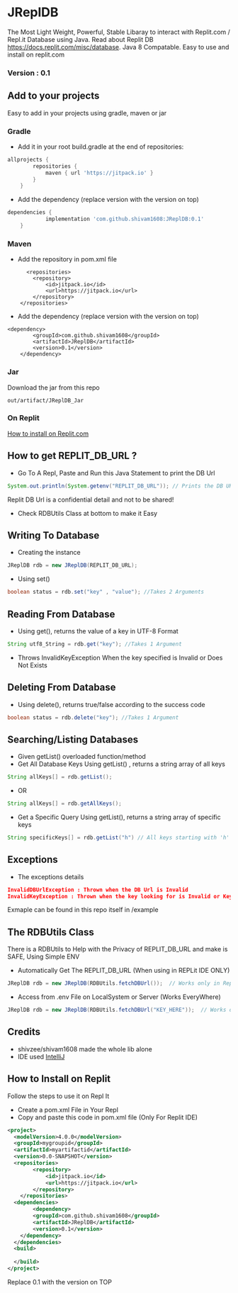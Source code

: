 # JReplDB
The Most Light Weight, Powerful, Stable Libaray to interact with Replit.com / Repl.it Database using Java. Read about Replit DB https://docs.replit.com/misc/database. Java 8 Compatable. Easy to use and install on replit.com

### Version : 0.1

## Add to your projects
Easy to add in your projects using gradle, maven or jar

### Gradle
- Add it in your root build.gradle at the end of repositories:
```gradle
allprojects {
		repositories {
			maven { url 'https://jitpack.io' }
		}
	}
```
- Add the dependency (replace version with the version on top)
```gradle
dependencies {
	        implementation 'com.github.shivam1608:JReplDB:0.1'
	}
```

### Maven
- Add the repository in pom.xml file
```maven
      <repositories>
		<repository>
		    <id>jitpack.io</id>
		    <url>https://jitpack.io</url>
		</repository>
	</repositories>
```
- Add the dependency (replace version with the version on top)
```maven 
<dependency>
	    <groupId>com.github.shivam1608</groupId>
	    <artifactId>JReplDB</artifactId>
	    <version>0.1</version>
	</dependency>

```

### Jar 
Download the jar from this repo 
```
out/artifact/JReplDB_Jar
```

### On Replit
[How to install on Replit.com](#how-to-install-on-replit)

## How to get REPLIT_DB_URL ? 
- Go To A Repl, Paste and Run this Java Statement to print the DB Url
``` java
System.out.println(System.getenv("REPLIT_DB_URL")); // Prints the DB URL
```
Replit DB Url is a confidential detail and not to be shared! 
- Check RDBUtils Class at bottom to make it Easy

## Writing To Database
- Creating the instance
``` java
JReplDB rdb = new JReplDB(REPLIT_DB_URL); 
```
- Using set()
``` java
boolean status = rdb.set("key" , "value"); //Takes 2 Arguments
```
## Reading From Database
- Using get(), returns the value of a key in UTF-8 Format
``` java
String utf8_String = rdb.get("key"); //Takes 1 Argument
```
- Throws InvalidKeyException When the key specified is Invalid or Does Not Exists

## Deleting From Database
- Using delete(), returns true/false according to the success code
``` java
boolean status = rdb.delete("key"); //Takes 1 Argument
```
## Searching/Listing Databases
- Given getList() overloaded function/method
- Get All Database Keys Using getList() , returns a string array of all keys
``` java
String allKeys[] = rdb.getList();
```
- OR
 
``` java
String allKeys[] = rdb.getAllKeys();
```
- Get a Specific Query Using getList(), returns a string array of specific keys
``` java
String specificKeys[] = rdb.getList("h") // All keys starting with 'h' will be returned
```

## Exceptions
- The exceptions details
``` json
InvalidDBUrlException : Thrown when the DB Url is Invalid
InvalidKeyException : Thrown when the key looking for is Invalid or Key is Not Found
```
Exmaple can be found in this repo itself in /example

## The RDBUtils Class 
There is a RDBUtils to Help with the Privacy of REPLIT_DB_URL and make is SAFE, Using Simple ENV
- Automatically Get The REPLIT_DB_URL (When using in REPLit IDE ONLY)
``` java
JReplDB rdb = new JReplDB(RDBUtils.fetchDBUrl());  // Works only in Replit IDE
```
- Access from .env File on LocalSystem or Server (Works EveryWhere)
``` java
JReplDB rdb = new JReplDB(RDBUtils.fetchDBUrl("KEY_HERE"));  // Works on any IDE (REQUIRED KEY_HERE) i.e the key for the DB Url saved in .env
```

## Credits
- shivzee/shivam1608 made the whole lib alone
- IDE used [IntelliJ](https://www.jetbrains.com/idea/)

## How to Install on Replit
Follow the steps to use it on Repl It 
- Create a pom.xml File in Your Repl
- Copy and paste this code in pom.xml file (Only For Replit IDE)
``` xml
<project>
  <modelVersion>4.0.0</modelVersion>
  <groupId>mygroupid</groupId>
  <artifactId>myartifactid</artifactId>
  <version>0.0-SNAPSHOT</version>
  <repositories>
		<repository>
		    <id>jitpack.io</id>
		    <url>https://jitpack.io</url>
		</repository>
	</repositories>
  <dependencies>
    	<dependency>
	    <groupId>com.github.shivam1608</groupId>
	    <artifactId>JReplDB</artifactId>
	    <version>0.1</version>
	</dependency>
  </dependencies>
  <build>
    
  </build>
</project>
```
Replace 0.1 with the version on TOP
